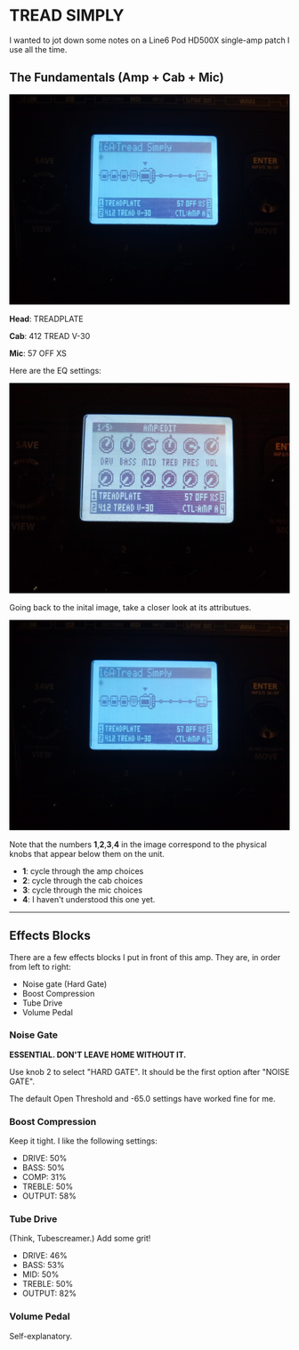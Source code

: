 # TREAD SIMPLY #

I wanted to jot down some notes on a Line6 Pod HD500X single-amp patch I use all the time.

## The Fundamentals (Amp + Cab + Mic) ##

![Patch image](https://raw.githubusercontent.com/joedougherty/writing/drafts/assets/head.jpg)


**Head**:   TREADPLATE

**Cab**:    412 TREAD V-30

**Mic**:    57 OFF XS 


Here are the EQ settings:


![Patch image](https://raw.githubusercontent.com/joedougherty/writing/drafts/assets/eq.jpg)


Going back to the inital image, take a closer look at its attributues.


![Patch image](https://raw.githubusercontent.com/joedougherty/writing/drafts/assets/head.jpg)


Note that the numbers **1**,**2**,**3**,**4** in the image correspond to the physical knobs that appear below them on the unit.


* **1**: cycle through the amp choices
* **2**: cycle through the cab choices
* **3**: cycle through the mic choices
* **4**: I haven't understood this one yet.

---

## Effects Blocks ##

There are a few effects blocks I put in front of this amp. They are, in order from left to right:

* Noise gate (Hard Gate)
* Boost Compression 
* Tube Drive
* Volume Pedal


### Noise Gate ###

**ESSENTIAL. DON'T LEAVE HOME WITHOUT IT.**

Use knob 2 to select "HARD GATE". It should be the first option after "NOISE GATE". 

The default Open Threshold and -65.0 settings have worked fine for me.


### Boost Compression ###

Keep it tight. I like the following settings:

* DRIVE:    50%
* BASS:     50%
* COMP:     31%
* TREBLE:   50%
* OUTPUT:   58%


### Tube Drive ###

(Think, Tubescreamer.) Add some grit!


* DRIVE:    46%
* BASS:     53%
* MID:      50%
* TREBLE:   50%
* OUTPUT:   82%


### Volume Pedal ###

Self-explanatory.
